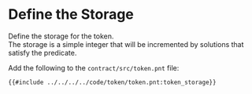 # Define the Storage
Define the storage for the token. \
The storage is a simple integer that will be incremented by solutions that satisfy the predicate.

Add the following to the `contract/src/token.pnt` file:

```pint
{{#include ../../../../code/token/token.pnt:token_storage}}
```